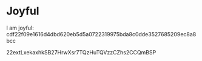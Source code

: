 # Joyful

I am joyful: cdf22f09e1616d4dbd620eb5d5a0722319975bda8c0dde3527685209ec8a8bcc


22extLxekaxhkSB27HrwXsr7TQzHuTQVzzCZhs2CCQmBSP
